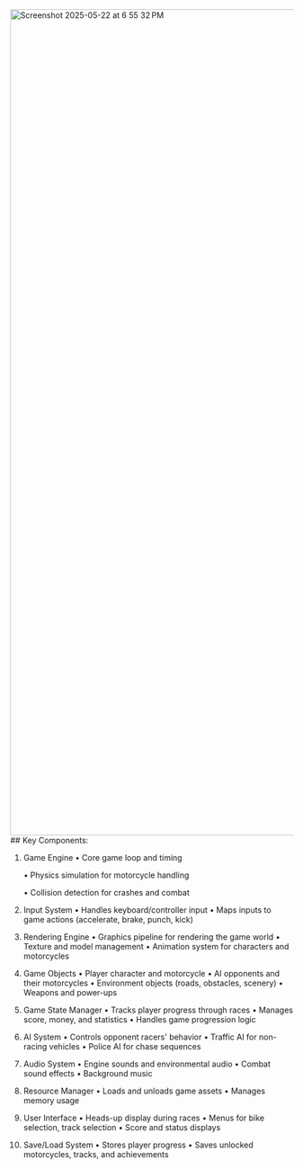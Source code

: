 <img width="1470" alt="Screenshot 2025-05-22 at 6 55 32 PM" src="https://github.com/user-attachments/assets/8d7188b3-fc9b-43ae-b4dc-1622b1a4b54d" />
## Key Components:

1. Game Engine
   • Core game loop and timing
   
   • Physics simulation for motorcycle handling

   • Collision detection for crashes and combat


3. Input System
   • Handles keyboard/controller input
   • Maps inputs to game actions (accelerate, brake, punch, kick)


4. Rendering Engine
   • Graphics pipeline for rendering the game world
   • Texture and model management
   • Animation system for characters and motorcycles


5. Game Objects
   • Player character and motorcycle
   • AI opponents and their motorcycles
   • Environment objects (roads, obstacles, scenery)
   • Weapons and power-ups


6. Game State Manager
   • Tracks player progress through races
   • Manages score, money, and statistics
   • Handles game progression logic


7. AI System
   • Controls opponent racers' behavior
   • Traffic AI for non-racing vehicles
   • Police AI for chase sequences


8. Audio System
   • Engine sounds and environmental audio
   • Combat sound effects
   • Background music


9. Resource Manager
   • Loads and unloads game assets
   • Manages memory usage


10. User Interface
   • Heads-up display during races
   • Menus for bike selection, track selection
   • Score and status displays


11. Save/Load System
    • Stores player progress
    • Saves unlocked motorcycles, tracks, and achievements

